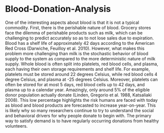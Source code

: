 # Blood-Donation-Analysis
One of the interesting aspects about blood is that it is not a typical commodity. First, there is the perishable nature of blood. Grocery stores face the dilemma of perishable products such as milk, which can be challenging to predict accurately so as to not lose sales due to expiration. Blood has a shelf life of approximately 42 days according to the American Red Cross (Darwiche, Feuilloy et al. 2010). However, what makes this problem more challenging than milk is the stochastic behavior of blood supply to the system as compared to the more deterministic nature of milk supply. Whole blood is often split into platelets, red blood cells, and plasma, each having their own storage requirements and shelf life. For example, platelets must be stored around 22 degrees Celsius, while red blood cells 4 degree Celsius, and plasma at -25 degrees Celsius. Moreover, platelets can often be stored for at most 5 days, red blood cells up to 42 days, and plasma up to a calendar year.  Amazingly, only around 5% of the eligible donor population actually donate (Linden, Gregorio et al. 1988, Katsaliaki 2008). This low percentage highlights the risk humans are faced with today as blood and blood products are forecasted to increase year-on-year. This is likely why so many researchers continue to try to understand the social and behavioral drivers for why people donate to begin with. The primary way to satisfy demand is to have regularly occurring donations from healthy volunteers.
